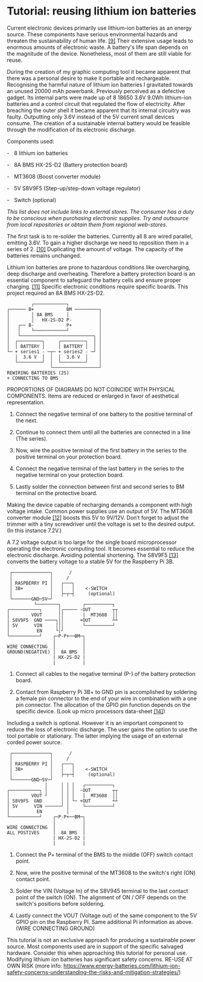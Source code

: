 # Tutorial: reusing lithium ion batteries



Current electronic devices primarily use lithium-ion batteries as an energy source. These components have serious environmental hazards and threaten the sustainability of human life. <a href="#bibliography">[9]</a> Their extensive usage leads to enormous amounts of electronic waste. A battery's life span depends on the magnitude of the device. Nonetheless, most of them are still viable for reuse. 



During the creation of my graphic computing tool it became apparent that there was a personal desire to make it portable and rechargeable. Recognising the harmful nature of lithium ion batteries I gravitated towards an unused 20000 mAh powerbank. Previously perceived as a defective gadget. Its internal parts were made up of 8 18650 3.6V 9.0Wh lithium-ion batteries and a control circuit that regulated the flow of electricity. After breaching the outer shell it became apparent that its internal circuitry was faulty. Outputting only 3.6V instead of the 5V current small devices consume. The creation of a sustainable internal battery would be feasible through the modification of its electronic discharge.



Components used: 

-    8 lithium ion batteries 

-    8A BMS HX-2S-D2 (Battery protection board) 

-    MT3608 (Boost converter module) 

-    5V S8V9F5 (Step-up/step-down voltage regulator) 

-    Switch (optional)



*This list does not include links to external stores. The consumer has a duty to be conscious when purchasing electronic supplies. Try and outsource from local repositories or obtain them from regional web-stores.* 



The first task is to re-solder the batteries. Currently all 8 are wired parallel, emitting 3.6V. To gain a higher discharge we need to reposition them in a series of 2. <a href="#bibliography">[10]</a> Duplicating the amount of voltage. The capacity of the batteries remains unchanged. 



Lithium ion batteries are prone to hazardous conditions like overcharging, deep discharge and overheating. Therefore a battery protection board is an essential component to safeguard the battery cells and ensure proper charging. <a href="#bibliography">[11]</a> Specific electronic conditions require specific boards. This project required an 8A BMS HX-2S-D2.

```
         ┌────────────┐                  
┌────── B+            BM ─────────┐      
│        │ 8A BMS     │           │      
│        │   HX-2S-D2 P-          │      
│   ┌── B-            P+          │      
│   │    └────────────┘           │      
│   └───────────────────────────┐ │      
│  ┌─────────┐     ┌─────────┐  │ │      
│  │ BATTERY │     │ BATTERY │  │ │      
└─ + series1 - ─┬─ + series2 - ─┘ │      
   │  3.6 V  │  │  │  3.6 V  │    │      
   └─────────┘  │  └─────────┘    │      
                └─────────────────┘      
REWIRING BATTERIES (2S)                  
+ CONNECTING TO BMS                      
```

PROPORTIONS OF DIAGRAMS DO NOT COINCIDE 
WITH PHYSICAL COMPONENTS. Items are reduced or enlarged in favor 
of aesthetical representation.

                                                              
1. Connect the negative terminal of one battery to the positive terminal of the next. 

2. Continue to connect them until all the batteries are connected in a line (The series). 

3. Now, wire the positive terminal of the first battery in the series to the positive terminal on your protection board. 

4. Connect the negative terminal of the last battery in the series to the negative terminal on your protection board. 

5. Lastly solder the connection between first and second series to BM terminal on the protective board. 



Making the device capable of recharging demands a component with high voltage intake. Common power supplies use an output of 5V. The MT3608 converter module <a href="#bibliography">[12]</a> boosts this 5V to 9V/12V. Don’t forget to adjust the trimmer with a tiny screwdriver until the voltage is set to the desired output. (In this instance 7.2V.)



A 7.2 voltage output is too large for the single board microprocessor operating the electronic computing tool. It becomes essential to reduce the electronic discharge. Avoiding potential shortening. The S8V9F5 <a href="#bibliography">[13]</a> converts the battery voltage to a stable 5V for the Raspberry Pi 3B.

```
 ┌──────────────┐      /                 
 │              │     /                  
 │ RASPBERRY PI │   ┌───┐                
 │ 3B+          │   │   │    <-SWITCH    
 │              │   ├─┬─┤     (optional) 
 └───────GND─5V─┘                        
          └────────┐        ┌──────────┐ 
┌───────────┐      │┌───── -OUT        ┬┬
│        VOUT      ││       │  MT3608  ││
│ S8V9F5  GND ────┐││      +OUT        ┴┴
│ 5V      VIN     │││       └──────────┘ 
│          EN     └│┘                    
└───────────┘    ┌─P-P+──BM─┐            
                 │          │            
WIRE CONNECTING  │          │            
GROUND(NEGATIVE) │  8A BMS  │            
                 | HX-2S-D2 |            
                 |          |            
```
                                         
1. Connect all cables to the negative terminal (P-) of the battery protection board.
 
2. Contact from Raspberry Pi 3B+ to GND pin is accomplished by soldering a female pin connector to the end of your wire in combination with a one pin connector. The allocation of the GPIO pin function depends on the specific device. (Look up micro processors data-sheet <a href="#bibliography">[14]</a>)


Including a switch is optional. However it is an important component to reduce the loss of electronic discharge. The user gains the option to use the tool portable or stationary. The latter implying the usage of an external corded power source. 


```
 ┌──────────────┐      /                 
 │              │     /                  
 │ RASPBERRY PI │   ┌───┐                
 │ 3B+          │   │   │    <-SWITCH    
 │              │   ├─┬─┤     (optional) 
 └───────GND─5V─┘                        
              │     │ │ │   ┌──────────┐ 
┌───────────┐ │     │ │ │  -OUT        ┬┬
│        VOUT ┘     │ │ │   │  MT3608  ││
│ S8V9F5  GND       │ │ └─ +OUT        ┴┴
│ 5V      VIN ──────┘ │     └──────────┘ 
│          EN         │                  
└───────────┘    ┌─P-P+──BM─┐            
                 │          │            
WIRE CONNECTING  │          │            
ALL POSTIVES     │  8A BMS  │            
                 | HX-2S-D2 |            
                 |          |            
```                

1. Connect the P+ terminal of the BMS to the middle (OFF) switch contact point. 

2. Now, wire the positive terminal of the MT3608 to the switch's right (ON) contact point. 

3. Solder the VIN (Voltage In) of the S8V945 terminal to the last contact point of the switch (ON). The alignment of ON / OFF depends on the switch's positions before soldering. 

4. Lastly connect the VOUT (Voltage out) of the same component to the 5V GPIO pin on the Raspberry PI. Same additional Pi information as above. (WIRE CONNECTING GROUND) 



This tutorial is not an exclusive approach for producing a sustainable power source. Most components used are in support of the specific salvaged hardware. Consider this when approaching this tutorial for personal use. Modifying lithium ion batteries has significant safety concerns. RE-USE AT OWN RISK (more info: <a href="https://www.energy-batteries.com/lithium-ion-safety-concerns-understanding-the-risks-and-mitigation-strategies/" target="_blank">https://www.energy-batteries.com/lithium-ion-safety-concerns-understanding-the-risks-and-mitigation-strategies/</a>)







 
